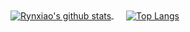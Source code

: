 <!--
**Rynxiao/rynxiao** is a ✨ _special_ ✨ repository because its `README.md` (this file) appears on your GitHub profile.

Here are some ideas to get you started:

- 🔭 I’m currently working on ...
- 🌱 I’m currently learning ...
- 👯 I’m looking to collaborate on ...
- 🤔 I’m looking for help with ...
- 💬 Ask me about ...
- 📫 How to reach me: ...
- 😄 Pronouns: ...
- ⚡ Fun fact: ...
-->

<a href="https://github.com/Rynxiao">
  <img align="center" src="https://github-readme-stats.vercel.app/api?username=rynxiao&theme=radical&show_icons=true" alt="Rynxiao's github stats" />
</a>
<a href="https://github.com/Rynxiao" style="margin-left: 20px;">
  <img align="center" src="https://github-readme-stats.vercel.app/api/top-langs/?username=rynxiao&layout=compact" alt="Top Langs" />
</a>


